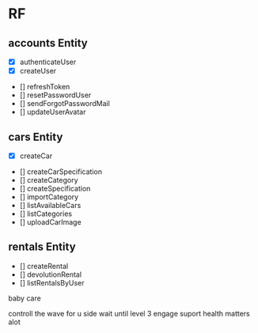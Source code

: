 # RF

## accounts Entity
  - [x] authenticateUser
  - [x] createUser
  - [] refreshToken
  - [] resetPasswordUser
  - [] sendForgotPasswordMail
  - [] updateUserAvatar

## cars Entity
  - [x] createCar
  - [] createCarSpecification
  - [] createCategory
  - [] createSpecification
  - [] importCategory
  - [] listAvailableCars
  - [] listCategories
  - [] uploadCarImage

## rentals Entity
  - [] createRental
  - [] devolutionRental
  - [] listRentalsByUser

baby care

controll the wave for u side
wait until level 3
engage suport health matters alot
